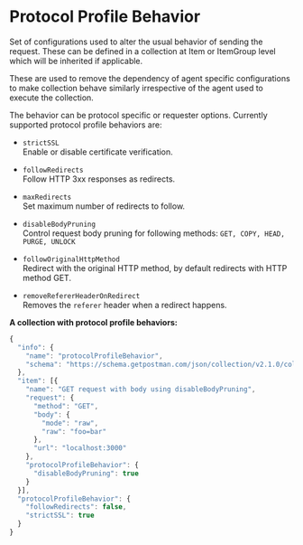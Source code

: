 # Protocol Profile Behavior

Set of configurations used to alter the usual behavior of sending the request. These can be defined in a collection at Item or ItemGroup level which will be inherited if applicable.

These are used to remove the dependency of agent specific configurations to make collection behave similarly irrespective of the agent used to execute the collection.

The behavior can be protocol specific or requester options. Currently supported protocol profile behaviors are:

- `strictSSL`<br/>
Enable or disable certificate verification.

- `followRedirects`<br/>
Follow HTTP 3xx responses as redirects.

- `maxRedirects`<br/>
Set maximum number of redirects to follow.

- `disableBodyPruning`<br/>
Control request body pruning for following methods: ```GET, COPY, HEAD, PURGE, UNLOCK```

- `followOriginalHttpMethod`<br/>
Redirect with the original HTTP method, by default redirects with HTTP method GET.

- `removeRefererHeaderOnRedirect`<br/>
Removes the `referer` header when a redirect happens.

**A collection with protocol profile behaviors:**
```javascript
{
  "info": {
    "name": "protocolProfileBehavior",
    "schema": "https://schema.getpostman.com/json/collection/v2.1.0/collection.json"
  },
  "item": [{
    "name": "GET request with body using disableBodyPruning",
    "request": {
      "method": "GET",
      "body": {
        "mode": "raw",
        "raw": "foo=bar"
      },
      "url": "localhost:3000"
    },
    "protocolProfileBehavior": {
      "disableBodyPruning": true
    }
  }],
  "protocolProfileBehavior": {
    "followRedirects": false,
    "strictSSL": true
  }
}
```
